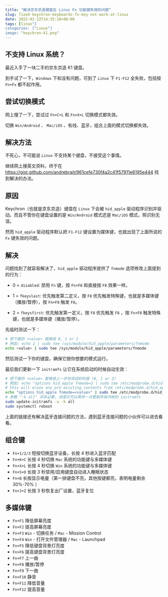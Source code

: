 ```yaml
---
title: "解决京东京造键盘在 Linux Fx 功能键失效的问题"
slug: fixed-keychron-keyboards-fx-key-not-work-at-linux
date: 2022-02-22T14:35:18+08:00
tags: [linux"]
categories: ["Linux"]
image: "keychron-k1.png"
---
```


## 不支持 Linux 系统？

最近入手了一块二手的京东京造 K1 键盘。

到手试了一下，`Windows` 下和没有问题，可到了 `Linux` 下 `F1-F12` 全失败，包括按 `Fn+Fx` 都不起作用。

## 尝试切换模式

网上搜了一下，尝试过 `Fn+C+L` 和 `Fn+X+L` 切换模式都失效。

切换 `Win/Android`  、 `Mac/iOS` 、有线、蓝牙，组合上面的模式切换都失效。

## 解决方法

不死心，不可能说 `Linux` 不支持某个键盘，不接受这个事情。

继续网上搜英文资料，终于在 https://gist.github.com/andrebrait/961cefe730f4a2c41f57911e6195e444 找到解决的办法。

## 原因

Keychron（也就是京东京造）键盘在 `Linux` 下会被 `hid_apple` 驱动程序识别并驱动。而且不管你在键盘设置的是 `Win/Android` 模式还是 `Mac/iOS` 模式，照识别无误。

然而 `hid_apple` 驱动程序默认把 `F1-F12` 键设置为媒体键，也就出现了上面所说的 `Fx` 键失效的问题。

## 解决

问题找到了就容易解决了，`hid_apple` 驱动程序提供了 `fnmode` 选项修改上面提到的行为：

- 0 = `disabled`: 禁用 `Fn` 键，按 `Fn+F8` 和直接按 `F8` 效果一样。

- 1 = `fkeyslast`: 优先触发第二定义，按 `F8` 优先触发特殊键，也就是多媒体键（播放/暂停），按 `Fn+F8` 触发 `F8`。

- 2 = `fkeysfirst`: 优先触发第一定义，按 `F8` 优先触发 `F8` ，按 `Fn+F8` 触发特殊键，也就是多媒体键（播放/暂停）。

先临时测试一下：

```bash
# 把下面的 <value> 替换成 0, 1 or 2
# 例如: echo 2 | sudo tee /sys/module/hid_apple/parameters/fnmode
echo <value> | sudo tee /sys/module/hid_apple/parameters/fnmode
```

然后测试一下你的键盘，确保它按你想要的模式运行。

最后我们更新一下 `initramfs` 让它在系统启动的时候自动生效：

```bash
# 把下面的 <value> 替换成上一步你测试好的值 (0, 1 or 2)
# 例如: echo "options hid_apple fnmode=2 | sudo tee /etc/modprobe.d/hid_apple.conf"
# this will erase any pre-existing contents from /etc/modprobe.d/hid_apple.conf
echo "options hid_apple fnmode=<value>" | sudo tee /etc/modprobe.d/hid_apple.conf
# 参数 "-k all" 并非必要, 但是它可以帮你一次更新所有内核的 initramfs
sudo update-initramfs -u -k all
sudo systemctl reboot
```

上面的链接还有解决蓝牙连接问题的方法，遇到蓝牙连接问题的小伙伴可以进去看看。

## 组合键

- `Fn+1/2/3` 短按切换蓝牙设备，长按 4 秒进入蓝牙匹配
- `Fn+K+C` 长按 4 秒切换 `Mac` 系统的功能键与多媒体键
- `Fn+X+L` 长按 4 秒切换 `Win` 系统的功能键与多媒体键
- `Fn+S+O` 长按 3 秒禁用/启用键盘自动进入睡眠状态
- `Fn+B` 长按显示电量（第一排键盘不亮，其他按键都亮，表明电量剩余 30%-70% ）
- `Fn+J+Z` 长按 3 秒恢复出厂设置，蓝牙复位

## 多媒体键

- `Fn+F1` 降低屏幕亮度
- `Fn+F2` 提高屏幕亮度
- `Fn+F3` `Win` - 切换任务 / `Mac` - Mission Control
- `Fn+F4` `Win` - 打开文件管理器 / `Mac` - Launchpad
- `Fn+F5` 降低键盘背景灯亮度
- `Fn+F6` 提高键盘背景灯亮度
- `Fn+F7` 上一曲
- `Fn+F8` 播放/暂停
- `Fn+F9` 下一曲
- `Fn+F10` 静音
- `Fn+F11` 降低音量
- `Fn+F12` 提高音量
